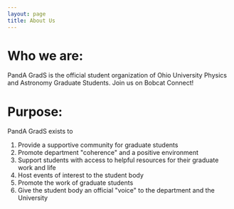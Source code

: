 ```yaml
---
layout: page
title: About Us
---
```

# Who we are:
PandA GradS is the official student organization of Ohio University Physics and Astronomy Graduate Students. Join us on Bobcat Connect!
# Purpose:
PandA GradS exists to
1. Provide a supportive community for graduate students
2. Promote department "coherence" and a positive environment 
3. Support students with access to helpful resources for their graduate work and life
4. Host events of interest to the student body
5. Promote the work of graduate students
6. Give the student body an official "voice" to the department and the University
